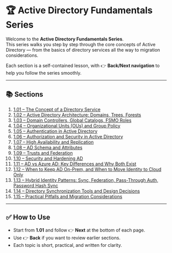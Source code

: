 # 🏆 Active Directory Fundamentals Series

Welcome to the **Active Directory Fundamentals Series**.  
This series walks you step by step through the core concepts of Active Directory — from the basics of directory services all the way to migration considerations.  

Each section is a self-contained lesson, with 👉 **Back/Next navigation** to help you follow the series smoothly.

---

## 📚 Sections

1. [1.01 – The Concept of a Directory Service](./1.01-directory-service.md)  
2. [1.02 – Active Directory Architecture: Domains, Trees, Forests](./1.02-ad-architecture.md)  
3. [1.03 – Domain Controllers, Global Catalogs, FSMO Roles](./1.03-dcs-gc-fsmo.md)  
4. [1.04 – Organizational Units (OUs) and Group Policy](./1.04-ous-gpos.md)  
5. [1.05 – Authentication in Active Directory](./1.05-authentication.md)  
6. [1.06 – Authorization and Security in Active Directory](./1.06-authorization.md)  
7. [1.07 – High Availability and Replication](./1.07-replication.md)  
8. [1.08 – AD Schema and Attributes](./1.08-schema-attributes.md)  
9. [1.09 – Trusts and Federation](./1.09-trusts-federation.md)  
10. [1.10 – Security and Hardening AD](./1.10-hardening.md)  
11. [1.11 – AD vs Azure AD: Key Differences and Why Both Exist](./1.11-ad-vs-azuread.md)  
12. [1.12 – When to Keep AD On-Prem, and When to Move Identity to Cloud Only](./1.12-onprem-vs-cloud.md)  
13. [1.13 – Hybrid Identity Patterns: Sync, Federation, Pass-Through Auth, Password Hash Sync](./1.13-hybrid-identity.md)  
14. [1.14 – Directory Synchronization Tools and Design Decisions](./1.14-dir-sync.md)  
15. [1.15 – Practical Pitfalls and Migration Considerations](./1.15-pitfalls-migration.md)  

---

## ✅ How to Use
- Start from **1.01** and follow 👉 **Next** at the bottom of each page.  
- Use 👉 **Back** if you want to review earlier sections.  
- Each topic is short, practical, and written for clarity.  

